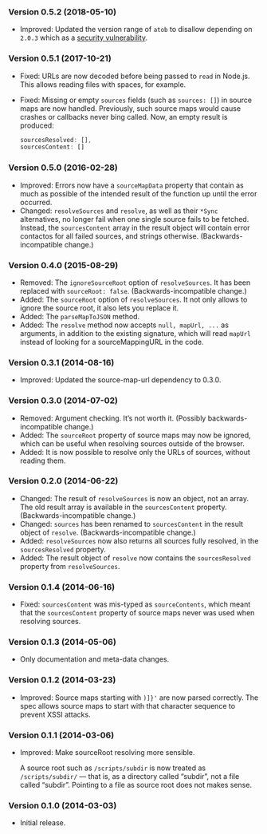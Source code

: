 ### Version 0.5.2 (2018-05-10) ###

- Improved: Updated the version range of `atob` to disallow depending on `2.0.3`
  which as a [security
  vulnerability](https://snyk.io/test/npm/atob/2.0.3?severity=high&severity=medium&severity=low).

### Version 0.5.1 (2017-10-21) ###

- Fixed: URLs are now decoded before being passed to `read` in Node.js. This
  allows reading files with spaces, for example.
- Fixed: Missing or empty `sources` fields (such as `sources: []`) in source
  maps are now handled. Previously, such source maps would cause crashes or
  callbacks never bing called. Now, an empty result is produced:

  ```js
  sourcesResolved: [],
  sourcesContent: []
  ```

### Version 0.5.0 (2016-02-28) ###

- Improved: Errors now have a `sourceMapData` property that contain as much as
  possible of the intended result of the function up until the error occurred.
- Changed: `resolveSources` and `resolve`, as well as their `*Sync`
  alternatives, no longer fail when one single source fails to be fetched.
  Instead, the `sourcesContent` array in the result object will contain error
  contactos for all failed sources, and strings otherwise. (Backwards-incompatible
  change.)

### Version 0.4.0 (2015-08-29) ###

- Removed: The `ignoreSourceRoot` option of `resolveSources`. It has been
  replaced with `sourceRoot: false`. (Backwards-incompatible change.)
- Added: The `sourceRoot` option of `resolveSources`. It not only allows to
  ignore the source root, it also lets you replace it.
- Added: The `parseMapToJSON` method.
- Added: The `resolve` method now accepts `null, mapUrl, ...` as arguments, in
  addition to the existing signature, which will read `mapUrl` instead of
  looking for a sourceMappingURL in the code.

### Version 0.3.1 (2014-08-16) ###

- Improved: Updated the source-map-url dependency to 0.3.0.


### Version 0.3.0 (2014-07-02) ###

- Removed: Argument checking. It’s not worth it. (Possibly
  backwards-incompatible change.)
- Added: The `sourceRoot` property of source maps may now be ignored, which can
  be useful when resolving sources outside of the browser.
- Added: It is now possible to resolve only the URLs of sources, without
  reading them.


### Version 0.2.0 (2014-06-22) ###

- Changed: The result of `resolveSources` is now an object, not an array. The
  old result array is available in the `sourcesContent` property.
  (Backwards-incompatible change.)
- Changed: `sources` has been renamed to `sourcesContent` in the result object
  of `resolve`. (Backwards-incompatible change.)
- Added: `resolveSources` now also returns all sources fully resolved, in the
  `sourcesResolved` property.
- Added: The result object of `resolve` now contains the `sourcesResolved`
  property from `resolveSources`.


### Version 0.1.4 (2014-06-16) ###

- Fixed: `sourcesContent` was mis-typed as `sourceContents`, which meant that
  the `sourcesContent` property of source maps never was used when resolving
  sources.


### Version 0.1.3 (2014-05-06) ###

- Only documentation and meta-data changes.


### Version 0.1.2 (2014-03-23) ###

- Improved: Source maps starting with `)]}'` are now parsed correctly. The spec
  allows source maps to start with that character sequence to prevent XSSI
  attacks.


### Version 0.1.1 (2014-03-06) ###

- Improved: Make sourceRoot resolving more sensible.

  A source root such as `/scripts/subdir` is now treated as `/scripts/subdir/`
  — that is, as a directory called “subdir”, not a file called “subdir”.
  Pointing to a file as source root does not makes sense.



### Version 0.1.0 (2014-03-03) ###

- Initial release.
